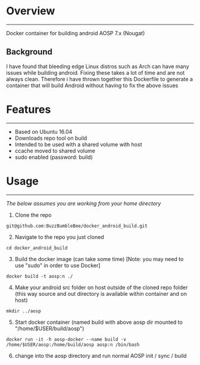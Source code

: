 # Overview
------------ 
Docker container for building android AOSP 7.x (Nougat) 
 
 
## Background
I have found that bleeding edge Linux distros such as Arch can have many 
issues while building android. Fixing these takes a lot of time and are not always clean. 
Therefore i have thrown together this Dockerfile to generate a container that will build 
Android without having to fix the above issues 
 
 
# Features
------------ 
 
* Based on Ubuntu 16.04
* Downloads repo tool on build 
* Intended to be used with a shared volume with host 
* ccache moved to shared volume
* sudo enabled (password: build) 
 
# Usage
------------ 

*The below assumes you are working from your home directory*
1. Clone the repo
```
git@github.com:BuzzBumbleBee/docker_android_build.git
```
2. Navigate to the repo you just cloned
```
cd docker_android_build
``` 
3. Build the docker image (can take some time) [Note: you may need to use "sudo" in order to use Docker]
```
docker build -t aosp:n ./
``` 
4. Make your android src folder on host outside of the cloned repo folder (this way source and out directory is available within container and on host)
```
mkdir ../aosp
```
5. Start docker container (named build with above aosp dir mounted to "/home/$USER/build/aosp") 
```
docker run -it -h aosp-docker --name build -v /home/$USER/aosp:/home/build/aosp aosp:n /bin/bash
```
6. change into the aosp directory and run normal AOSP init / sync / build
